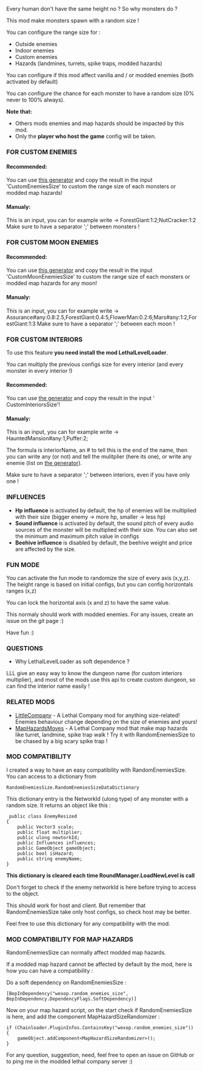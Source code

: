 Every human don't have the same height no ? So why monsters do ?

This mod make monsters spawn with a random size !

You can configure the range size for :

- Outside enemies
- Indoor enemies
- Custom enemies
- Hazards (landmines, turrets, spike traps, modded hazards)

You can configure if this mod affect vanilla and / or modded enemies (both activated by default)

You can configure the chance for each monster to have a random size (0% never to 100% always).

**Note that:**

- Others mods enemies and map hazards should be impacted by this mod.
- Only the **player who host the game** config will be taken.

### FOR CUSTOM ENEMIES

#### Recommended:

You can use [this generator](https://wexop.github.io/RandomEnemiesSizeCustomGeneraror) and copy the result in the
input 'CustomEnemiesSize' to custom the range size of each monsters or modded map hazards!

#### Manualy:

This is an input, you can for example write -> ForestGiant:1:2;NutCracker:1:2 Make sure to have a separator ';' between
monsters !

### FOR CUSTOM MOON ENEMIES

#### Recommended:

You can use [this generator](https://wexop.github.io/RandomEnemiesSizeCustomGeneraror) and copy the result in the
input 'CustomMoonEnemiesSize' to custom the range size of each monsters or modded map hazards for any moon!

#### Manualy:

This is an input, you can for example write -> Assurance#any:0.8:2.5,ForestGiant:0.4:5,FlowerMan:0.2:6;Mars#any:1:2,ForestGiant:1:3 Make sure to have a separator ';' between each moon !

### FOR CUSTOM INTERIORS

To use this feature **you need install the mod LethalLevelLoader**.

You can multiply the previous configs size for every interior (and every monster in every interior !)

#### Recommended:

You can use [the generator](https://wexop.github.io/RandomEnemiesSizeCustomGeneraror) and copy the result in the input '
CustomInteriorsSize'!

#### Manualy:

This is an input, you can for example write -> HauntedMansion#any:1,Puffer:2;

The formula is interiorName, an # to tell this is the end of the name, then you can write any (or not) and tell the
mulitplier (here its one), or write any enemie (list
on [the generator](https://wexop.github.io/RandomEnemiesSizeCustomGeneraror)).

Make sure to have a separator ';' between interiors, even if you have only one !

### INFLUENCES

- **Hp influence** is activated by default, the hp of enemies will be multiplied with their size (bigger enemy -> more
  hp, smaller -> less hp)
- **Sound influence** is activated by default, the sound pitch of every audio sources of the monster will be multiplied
  with their size. You can also set the minimum and maximum pitch value in configs
- **Beehive influence** is disabled by default, the beehive weight and price are affected by the size.

### FUN MODE
You can activate the fun mode to randomize the size of every axis (x,y,z). The height range is based on initial configs,
but you can config horizontals ranges (x,z)

You can lock the horizontal axis (x and z) to have the same value.

This normaly should work with modded enemies. For any issues, create an issue on the git page :)

Have fun :)

### QUESTIONS

- Why LethalLevelLoader as soft dependence ?

LLL give an easy way to know the dungeon name (for custom interiors multiplier), and most of the mods use this api to
create custom dungeon, so can find the interior name easily !

### RELATED MODS

- [LittleCompany](https://thunderstore.io/c/lethal-company/p/Toybox/LittleCompany/) - A Lethal Company mod for anything size-related! Enemies behaviour change depending on the size of enemies and yours!
- [MapHazardsMoves](https://thunderstore.io/c/lethal-company/p/Wexop/MapHazardsMoves/) - A Lethal Company mod that make map hazards like turret, landmine, spike trap walk ! Try it with RandomEnemiesSize to be chased by a big scary spike trap ! 

### MOD COMPATIBILITY

I created a way to have an easy compatibility with RandomEnemiesSize. You can access to a dictionary from

```RandomEnemiesSize.RandomEnemiesSizeDataDictionary```

This dictionary entry is the NetworkId (ulong type) of any monster with a random size.
It returns an object like this :

``` 
 public class EnemyResized
{
    public Vector3 scale;
    public float multiplier;
    public ulong newtorkId;
    public Influences influences;
    public GameObject gameObject;
    public bool isHazard;
    public string enemyName;
}
 ```

**This dictionary is cleared each time RoundManager.LoadNewLevel is call**

Don't forget to check if the enemy networkId is here before trying to access to the object.

This should work for host and client. But remember that RandomEnemiesSize take only host configs, so check host may be better.

Feel free to use this dictionary for any compatibility with the mod.

### MOD COMPATIBILITY FOR MAP HAZARDS

RandomEnemiesSize can normally affect modded map hazards. 

If a modded map hazard cannot be affected by default by the mod, here is how you can have a compatibility :

Do a soft dependency on RandomEnemiesSize :
``` 
[BepInDependency("wexop.random_enemies_size", BepInDependency.DependencyFlags.SoftDependency)]
 ```
Now on your map hazard script, on the start check if RandomEnemiesSize is here, and add the component MapHazardSizeRandomizer : 

``` 
if (Chainloader.PluginInfos.ContainsKey("wexop.random_enemies_size"))
{
    gameObject.addComponent<MapHazardSizeRandomizer>();
}
 ```

For any question, suggestion, need, feel free to open an issue on GitHub or to ping me in the modded lethal company server :)

